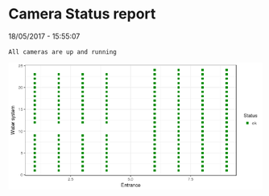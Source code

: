 Camera Status report
================
18/05/2017 - 15:55:07

    All cameras are up and running

![](camreport_files/figure-markdown_github/unnamed-chunk-2-1.png)
